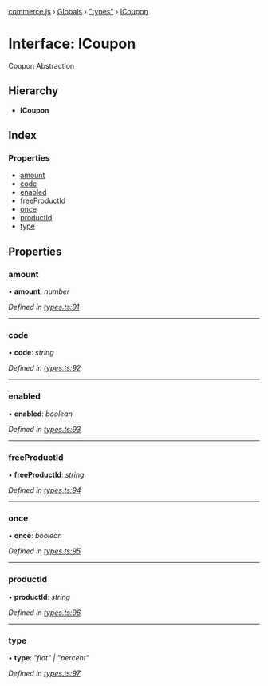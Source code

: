 [commerce.js](../README.md) › [Globals](../globals.md) › ["types"](../modules/_types_.md) › [ICoupon](_types_.icoupon.md)

# Interface: ICoupon

Coupon Abstraction

## Hierarchy

* **ICoupon**

## Index

### Properties

* [amount](_types_.icoupon.md#amount)
* [code](_types_.icoupon.md#code)
* [enabled](_types_.icoupon.md#enabled)
* [freeProductId](_types_.icoupon.md#freeproductid)
* [once](_types_.icoupon.md#once)
* [productId](_types_.icoupon.md#productid)
* [type](_types_.icoupon.md#type)

## Properties

###  amount

• **amount**: *number*

*Defined in [types.ts:91](https://github.com/shopjs/commerce.js/blob/f15f62d/src/types.ts#L91)*

___

###  code

• **code**: *string*

*Defined in [types.ts:92](https://github.com/shopjs/commerce.js/blob/f15f62d/src/types.ts#L92)*

___

###  enabled

• **enabled**: *boolean*

*Defined in [types.ts:93](https://github.com/shopjs/commerce.js/blob/f15f62d/src/types.ts#L93)*

___

###  freeProductId

• **freeProductId**: *string*

*Defined in [types.ts:94](https://github.com/shopjs/commerce.js/blob/f15f62d/src/types.ts#L94)*

___

###  once

• **once**: *boolean*

*Defined in [types.ts:95](https://github.com/shopjs/commerce.js/blob/f15f62d/src/types.ts#L95)*

___

###  productId

• **productId**: *string*

*Defined in [types.ts:96](https://github.com/shopjs/commerce.js/blob/f15f62d/src/types.ts#L96)*

___

###  type

• **type**: *"flat" | "percent"*

*Defined in [types.ts:97](https://github.com/shopjs/commerce.js/blob/f15f62d/src/types.ts#L97)*
